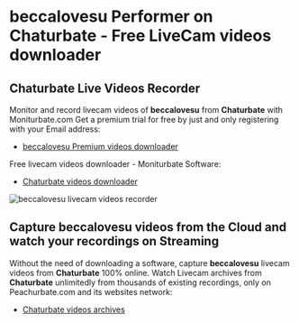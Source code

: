 # beccalovesu Performer on Chaturbate - Free LiveCam videos downloader

## Chaturbate Live Videos Recorder

Monitor and record livecam videos of **beccalovesu** from **Chaturbate** with Moniturbate.com
Get a premium trial for free by just and only registering with your Email address:
* [beccalovesu Premium videos downloader](https://moniturbate.com/request-demo-licence-key.html)

Free livecam videos downloader - Moniturbate Software:
* [Chaturbate videos downloader](https://moniturbate.com/moniturbate-download-software.html)

![beccalovesu livecam videos recorder](https://peachurnet.com/templates/moniturbate-software.png)


## Capture beccalovesu videos from the Cloud and watch your recordings on Streaming

Without the need of downloading a software, capture **beccalovesu** livecam videos from **Chaturbate** 100% online.
Watch Livecam archives from **Chaturbate** unlimitedly from thousands of existing recordings, only on Peachurbate.com and its websites network:
* [Chaturbate videos archives](https://peachurnet.com/)